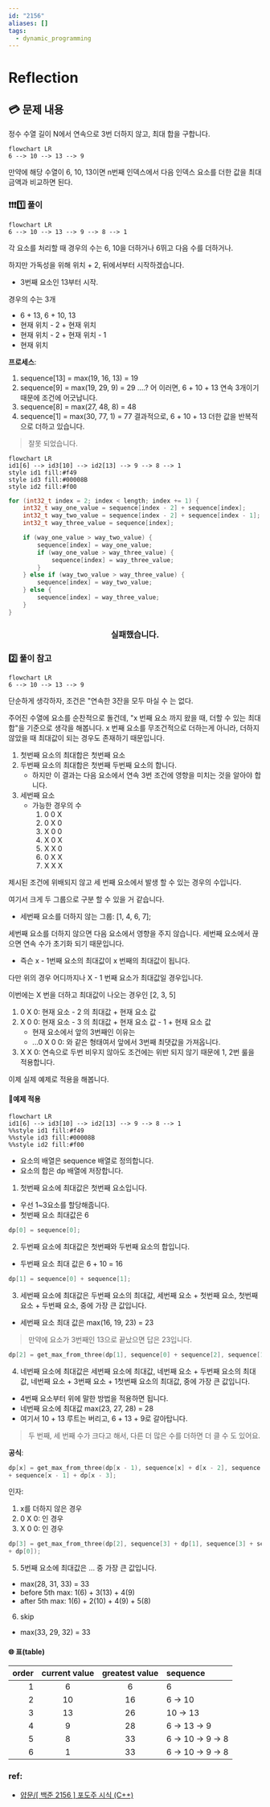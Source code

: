 ```yaml
---
id: "2156"
aliases: []
tags:
  - dynamic_programming
---
```


# Reflection

## 💳 문제 내용
정수 수열 길이 N에서 연속으로 3번 더하지 않고, 최대 합을 구합니다.

```mermaid
flowchart LR
6 --> 10 --> 13 --> 9
```

만약에 해당 수열이 6, 10, 13이면
n번째 인덱스에서 다음 인덱스 요소를 더한 값을 최대 금액과 비교하면 된다.

### ❗❗❗1️⃣ 풀이

```mermaid
flowchart LR
6 --> 10 --> 13 --> 9 --> 8 --> 1
```

각 요소를 처리할 때 경우의 수는 6, 10을 더하거나 6뛰고 다음 수를 더하거나.

하지만 가독성을 위해 위치 + 2, 뒤에서부터 시작하겠습니다.
- 3번째 요소인 13부터 시작.

경우의 수는 3개
- 6 + 13, 6 + 10, 13
- 현재 위치 - 2 + 현재 위치
- 현재 위치 - 2 + 현재 위치 - 1
- 현재 위치

**프로세스**:
1. sequence[13] = max(19, 16, 13) = 19
2. sequence[9] = max(19, 29, 9) = 29 ....?
어 이러면, 6 + 10 + 13 연속 3개이기 때문에 조건에 어긋납니다.
3. sequence[8] = max(27, 48, 8) = 48
4. sequence[1] = max(30, 77, 1) = 77
결과적으로, 6 + 10 + 13 더한 값을 반복적으로 더하고 있습니다.
> 잘못 되었습니다.

```mermaid
flowchart LR
id1[6] --> id3[10] --> id2[13] --> 9 --> 8 --> 1
style id1 fill:#f49 
style id3 fill:#00008B
style id2 fill:#f00
```

```c
for (int32_t index = 2; index < length; index += 1) {
    int32_t way_one_value = sequence[index - 2] + sequence[index];
    int32_t way_two_value = sequence[index - 2] + sequence[index - 1];
    int32_t way_three_value = sequence[index];

    if (way_one_value > way_two_value) {
        sequence[index] = way_one_value;
        if (way_one_value > way_three_value) {
            sequence[index] = way_three_value;
        }
    } else if (way_two_value > way_three_value) {
        sequence[index] = way_two_value;
    } else {
        sequence[index] = way_three_value;
    } 
}
```
<h3 style="text-align: center;">실패했습니다.</h3>

### 2️⃣ 풀이 참고

```mermaid
flowchart LR
6 --> 10 --> 13 --> 9
```

단순하게 생각하자, 조건은 "연속한 3잔을 모두 마실 수 는 없다. 

주어진 수열에 요소를 순찬적으로 돌건데, "x 번째 요소 까지 왔을 때, 더할 수 있는
최대합"을 기준으로 생각을 해봅니다. x 번째 요소를 무조건적으로 더하는게 아니라,
더하지 않았을 때 최대값이 되는 경우도 존재하기 때문입니다.

1. 첫번째 요소의 최대합은 첫번째 요소
2. 두번째 요소의 최대합은 첫번째 두번째 요소의 합니다.
    - 하지만 이 결과는 다음 요소에서 연속 3번 조건에 영향을 미치는 것을 알아야 합니다.
3. 세번째 요소
    - 가능한 경우의 수
        1. 0 0 X 
        2. 0 X 0
        3. X 0 0
        4. X 0 X 
        5. X X 0
        6. 0 X X 
        7. X X X 

제시된 조건에 위배되지 않고 세 번째 요소에서 발생 할 수 있는 경우의 수입니다.

여기서 크게 두 그룹으로 구분 할 수 있을 거 같습니다.
- 세번째 요소를 더하지 않는 그룹: [1, 4, 6, 7];

세번째 요소를 더하지 않으면 다음 요소에서 영향을 주지 않습니다.
세번째 요소에서 끊으면 연속 수가 초기화 되기 때문입니다.
- 즉슨 x - 1번째 요소의 최대값이 x 번째의 최대값이 됩니다.

다만 위의 경우 어디까지나 X - 1 번째 요소가 최대값일 경우입니다.

이번에는 X 번을 더하고 최대값이 나오는 경우인 [2, 3, 5]

1. 0 X 0: 현재 요소 - 2 의 최대값 + 현재 요소 값
2. X 0 0: 현재 요소 - 3 의 최대값 + 현재 요소 값 - 1 + 현재 요소 값
    - 현재 요소에서 앞의 3번째인 이유는
    - ...0 X 0 0: 와 같은 형태여서 앞에서 3번째 최댓값을 가져옵니다.
3. X X 0: 연속으로 두번 비우지 않아도 조건에는 위반 되지 않기 때문에 1, 2번 룰을
적용합니다.

이제 실제 예제로 적용을 해봅니다.

#### 🧪예제 적용
```mermaid
flowchart LR
id1[6] --> id3[10] --> id2[13] --> 9 --> 8 --> 1
%%style id1 fill:#f49 
%%style id3 fill:#00008B
%%style id2 fill:#f00
```

- 요소의 배열은 sequence 배열로 정의합니다.
- 요소의 합은 dp 배열에 저장합니다.

1. 첫번째 요소에 최대값은 첫번째 요소입니다.
- 우선 1~3요소를 할당해줍니다.
- 첫번째 요소 최대값은 6
```c
dp[0] = sequence[0];
```
2. 두번째 요소에 최대값은 첫번째와 두번째 요소의 합입니다.
- 두번째 요소 최대 값은 6 + 10 = 16
```c
dp[1] = sequence[0] + sequence[1];
```
3. 세번째 요소에 최대값은 두번째 요소의 최대값, 세번째 요소 + 첫번째 요소,
   첫번째 요소 + 두번째 요소, 중에 가장 큰 값입니다.
- 세번째 요소 최대 값은 max(16, 19, 23) = 23

> 만약에 요소가 3번째인 13으로 끝났으면 답은 23입니다.
```c
dp[2] = get_max_from_three(dp[1], sequence[0] + sequence[2], sequence[1] + sequence[2]);
```

4. 네번째 요소에 최대값은 세번째 요소에 최대값, 네번째 요소 + 두번째 요소의 최대값,
네번째 요소 + 3번째 요소 + 1첫번째 요소의 최대값, 중에 가장 큰 값입니다.
- 4번째 요소부터 위에 말한 방법을 적용하면 됩니다.
- 네번째 요소에 최대값 max(23, 27, 28) = 28 
- 여기서 10 + 13 루트는 버리고, 6 + 13 + 9로 갈아탑니다.

> 두 번째, 세 번째 수가 크다고 해서, 다른 더 많은 수를 더하면 더 클 수 도 있어요.

**공식**:
```c
dp[x] = get_max_from_three(dp[x - 1), sequence[x] + d[x - 2], sequence[x] 
+ sequence[x - 1] + dp[x - 3];
```
인자:
1. x를 더하지 않은 경우
2. 0 X 0: 인 경우
3. X 0 0: 인 경우 
```c
dp[3] = get_max_from_three(dp[2], sequence[3] + dp[1], sequence[3] + sequence[2]
+ dp[0]);
```

5. 5번째 요소에 최대값은 ... 중 가장 큰 값입니다.
- max(28, 31, 33) = 33
- before 5th max: 1(6) + 3(13) + 4(9)
- after 5th max: 1(6) + 2(10) + 4(9) + 5(8)
    
6. skip  
- max(33, 29, 32) = 33

#### 🌐 표(table)
order|current value|greatest value|sequence
---:|:---:|:---:|:--
1|6|6|6
2|10|16| 6 -> 10
3|13|26| 10 -> 13 
4|9|28|6 -> 13 -> 9
5|8|33|6 -> 10 -> 9 -> 8
6|1|33|6 -> 10 -> 9 -> 8

### ref:
- [얍문/[ 백준 2156 ] 포도주 시식 (C++)](https://yabmoons.tistory.com/512)
